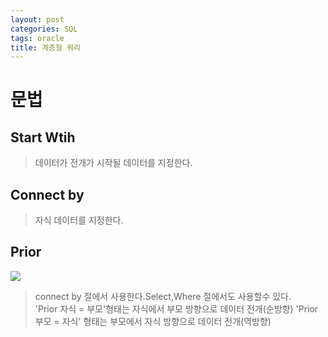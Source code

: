 ```yaml
---
layout: post
categories: SQL
tags: oracle
title: 계층형 쿼리
---
```

# 문법
## Start Wtih    
> 데이터가 전개가 시작될 데이터를 지정한다.
## Connect by 
> 자식 데이터를 지정한다.
## Prior

![](https://cafeptthumb-phinf.pstatic.net/MjAyMTAzMTlfMTU3/MDAxNjE2MTU0Nzc0NTY3._mwrwgDemX1REqIy-QWBnZcp8KF2_tPuyyJ8RDNQ8xYg.biseD-7_d-Cfgf_uoJhZQs-1k3DzzN5eN1GysCBtD1wg.PNG/%25EC%25BA%25A1%25EC%25B2%2598.PNG?type=mc250_375)
> connect by 절에서 사용한다.Select,Where 절에서도 사용할수 있다.   
'Prior 자식 = 부모'형태는 자식에서 부모 방향으로 데이터 전개(순방향)
'Prior 부모 = 자식' 형태는  부모에서 자식 방향으로 데이터 전개(역방향)      

